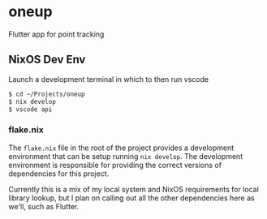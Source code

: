 # oneup

Flutter app for point tracking

## NixOS Dev Env

Launch a development terminal in which to then run vscode
```bash
$ cd ~/Projects/oneup
$ nix develop
$ vscode api
```

### flake.nix
The `flake.nix` file in the root of the project provides a development environment that can be setup 
running `nix develop`. The development environment is responsible for providing the correct versions 
of dependencies for this project.

Currently this is a mix of my local system and NixOS requirements for local library lookup, but I 
plan on calling out all the other dependencies here as we'll, such as Flutter.
